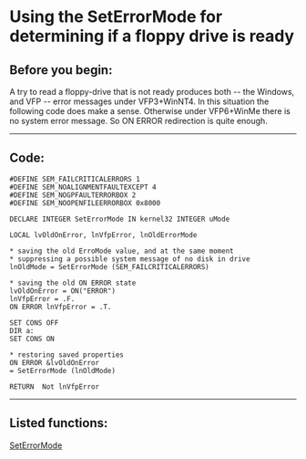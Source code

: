 <link rel="stylesheet" type="text/css" href="../css/win32api.css">  
<link rel="stylesheet" href="https://cdnjs.cloudflare.com/ajax/libs/font-awesome/4.7.0/css/font-awesome.min.css">

# Using the SetErrorMode for determining if a floppy drive is ready

## Before you begin:
A try to read a floppy-drive that is not ready produces both -- the Windows, and VFP -- error messages under VFP3+WinNT4. In this situation the following code does make a sense. Otherwise under VFP6+WinMe there is no system error message. So ON ERROR redirection is quite enough.  
  
***  


## Code:
```foxpro  
#DEFINE SEM_FAILCRITICALERRORS 1
#DEFINE SEM_NOALIGNMENTFAULTEXCEPT 4
#DEFINE SEM_NOGPFAULTERRORBOX 2
#DEFINE SEM_NOOPENFILEERRORBOX 0x8000

DECLARE INTEGER SetErrorMode IN kernel32 INTEGER uMode

LOCAL lvOldOnError, lnVfpError, lnOldErrorMode

* saving the old ErroMode value, and at the same moment
* suppressing a possible system message of no disk in drive
lnOldMode = SetErrorMode (SEM_FAILCRITICALERRORS)

* saving the old ON ERROR state
lvOldOnError = ON("ERROR")
lnVfpError = .F.
ON ERROR lnVfpError = .T.

SET CONS OFF
DIR a:
SET CONS ON

* restoring saved properties
ON ERROR &lvOldOnError
= SetErrorMode (lnOldMode)

RETURN  Not lnVfpError  
```  
***  


## Listed functions:
[SetErrorMode](../libraries/kernel32/SetErrorMode.md)  
